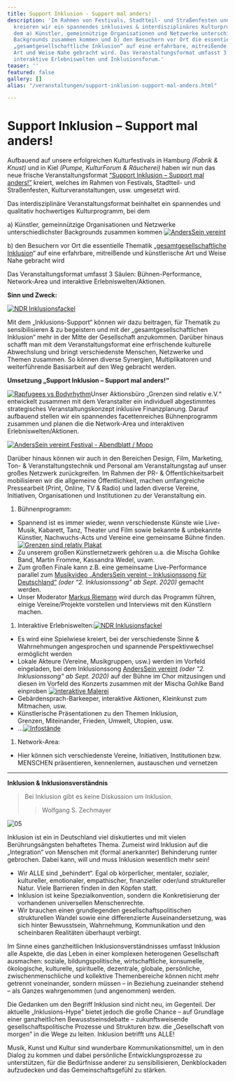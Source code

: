```yaml
---
title: Support Inklusion - Support mal anders!
description: 'Im Rahmen von Festivals, Stadtteil- und Straßenfesten und größeren Konzerten/Tourneen
  kreieren wir ein spannendes inklusives & interdisziplinäres Kulturprogramm, bei
  dem a) Künstler, gemeinnützige Organisationen und Netzwerke unterschiedlichster
  Backgrounds zusammen kommen und b) den Besuchern vor Ort die essentielle Thematik
  „gesamtgesellschaftliche Inklusion“ auf eine erfahrbare, mitreißende und künstlerische
  Art und Weise Nahe gebracht wird. Das Veranstaltungsformat umfasst 3 Säulen: Bühnen-Performance,
  interaktive Erlebniswelten und Inklusionsforum.'
teaser: ''
featured: false
gallery: []
alias: "/veranstaltungen/support-inklusion-support-mal-anders.html"

---
```

# Support Inklusion – Support mal anders!

Aufbauend auf unsere erfolgreichen Kulturfestivals in Hamburg _(Fabrik & Knust)_ und in Kiel _(Pumpe, KulturForum & Räucherei)_ haben wir nun das neue frische Veranstaltungsformat [“Support Inklusion – Support mal anders!”](/veranstaltungen/support-inklusion-support-mal-anders.html) kreiert, welches im Rahmen von Festivals, Stadtteil- und Straßenfesten, Kulturveranstaltungen, usw. umgesetzt wird.

Das interdisziplinäre Veranstaltungsformat beinhaltet ein spannendes und qualitativ hochwertiges Kulturprogramm, bei dem

a) Künstler, gemeinnützige Organisationen und  Netzwerke unterschiedlichster Backgrounds zusammen kommen [![AndersSein vereint](/media/2014/07/ASV-Festival-_-AndersSein-vereint-_-Foto-by-Marie-Tabuena.jpg)](/media/2014/07/ASV-Festival-_-AndersSein-vereint-_-Foto-by-Marie-Tabuena.jpg)

b) den Besuchern vor Ort die essentielle Thematik „[gesamtgesellschaftliche Inklusion](/ueber-uns/herleitung.html)“ auf eine erfahrbare, mitreißende und künstlerische Art und Weise Nahe gebracht wird

Das Veranstaltungsformat umfasst 3 Säulen: Bühnen-Performance, Network-Area und interaktive Erlebniswelten/Aktionen.

**Sinn und Zweck:**

[![NDR Inklusionsfackel](/media/2015/07/NDR-Inklusionsfackel3.jpg)](/media/2015/07/NDR-Inklusionsfackel3.jpg)

Mit dem „Inklusions-Support“ können wir dazu beitragen, für Thematik zu sensibilisieren & zu begeistern und mit der „gesamtgesellschaftlichen Inklusion“ mehr in der Mitte der Gesellschaft anzukommen. Darüber hinaus schafft man mit dem Veranstaltungsformat eine erfrischende kulturelle Abwechslung und bringt verschiedenste Menschen, Netzwerke und Themen zusammen. So können diverse Synergien, Multiplikatoren und weiterführende Basisarbeit auf den Weg gebracht werden.

**Umsetzung „Support Inklusion – Support mal anders!“**

[![Rapfugees vs Bodyrhythm](/media/2018/11/Rapfugees-vs-Bodyrhythm_bq0-u3CA.jpeg)](/media/2018/11/Rapfugees-vs-Bodyrhythm_bq0-u3CA.jpeg)Unser Aktionsbüro „Grenzen sind relativ e.V.“ entwickelt zusammen mit dem Veranstalter ein individuell abgestimmtes strategisches Veranstaltungskonzept inklusive Finanzplanung. Darauf aufbauend stellen wir ein spannendes facettenreiches Bühnenprogramm zusammen und planen die die Network-Area und interaktiven Erlebniswelten/Aktionen. 

[![AndersSein vereint Festival - Abendblatt / Mopo](/media/2014/07/2.-ASV-Festival-Abendblatt-Mopo-Oxmox.jpg)](/media/2014/07/2.-ASV-Festival-Abendblatt-Mopo-Oxmox.jpg)

Darüber hinaus können wir auch in den Bereichen Design, Film, Marketing, Ton- & Veranstaltungstechnik und Personal am Veranstaltungstag auf unser großes Netzwerk zurückgreifen. Im Rahmen der PR- & Öffentlichkeitsarbeit mobilisieren wir die allgemeine Öffentlichkeit, machen umfangreiche Pressearbeit (Print, Online, TV & Radio) und laden diverse Vereine, Initiativen, Organisationen und Institutionen zu der Veranstaltung ein.

1. Bühnenprogramm:

* Spannend ist es immer wieder, wenn verschiedenste Künste wie Live-Musik, Kabarett, Tanz, Theater und Film sowie bekannte & unbekannte Künstler, Nachwuchs-Acts und Vereine eine gemeinsame Bühne finden. [![Grenzen sind relativ Plakat](/media/2018/08/GSR_Plakat_Online_Final.jpg)](/media/2018/08/GSR_Plakat_Online_Final.jpg)
* Zu unserem großen Künstlernetzwerk gehören u.a. die Mischa Gohlke Band, Martin Fromme, Kassandra Wedel, uvam.
* Zum großen Finale kann z.B. eine gemeinsame Live-Performance parallel zum [Musikvideo „AndersSein vereint – Inklusionssong für Deutschland“](https://youtu.be/KPi9ZNp-YJQ) _(oder “2. Inklusionssong” ab Sept. 2020)_ gemacht werden.
* Unser Moderator [Markus Riemann](https://kulturbedarf.de/) wird durch das Programm führen, einige Vereine/Projekte vorstellen und Interviews mit den Künstlern machen.

1. Interaktive Erlebniswelten:[![NDR Inklusionsfackel](/media/2015/07/NDR-Inklusionsfackel.jpg)](/media/2015/07/NDR-Inklusionsfackel.jpg)

* Es wird eine Spielwiese kreiert, bei der verschiedenste Sinne & Wahrnehmungen angesprochen und spannende Perspektivwechsel ermöglicht werden
* Lokale Akteure (Vereine, Musikgruppen, usw.) werden im Vorfeld eingeladen, bei dem Inklusionssong [AndersSein vereint](/anderssein-vereint-2/inklusionssong-fuer-deutschland.html) _(oder_ _“2. Inklusionssong” ab Sept. 2020)_ auf der Bühne im Chor mitzusingen und diesen im Vorfeld des Konzerts zusammen mit der Mischa Gohlke Band einproben [![interaktive Malerei](/media/2018/11/interaktive-Malerei-2_zgJS-BZA.jpeg)](/media/2018/11/interaktive-Malerei-2_zgJS-BZA.jpeg)
* Gebärdensprach-Barkeeper, interaktive Aktionen, Kleinkunst zum Mitmachen, usw.
* Künstlerische Präsentationen zu den Themen Inklusion,  
  Grenzen, Miteinander, Frieden, Umwelt, Utopien, usw.
* …[![Infostände](/media/2018/11/Infostände_MldWFD3g.jpeg)](/media/2018/11/Infostände_MldWFD3g.jpeg)

1. Network-Area:

* Hier können sich verschiedenste Vereine, Initiativen, Institutionen bzw. MENSCHEN präsentieren, kennenlernen, austauschen und vernetzen

***

**Inklusion & Inklusionsverständnis**

> Bei Inklusion gibt es keine Diskussion um Inklusion.
>> Wolfgang S. Zechmayer

![05](/media/2015/07/05_buehne_DSCF9530.jpg)

Inklusion ist ein in Deutschland viel diskutiertes und mit vielen Berührungsängsten behaftetes Thema. Zumeist wird Inklusion auf die „Integration“ von Menschen mit (formal anerkannter) Behinderung runter gebrochen. Dabei kann, will und muss Inklusion wesentlich mehr sein!

* Wir ALLE sind „behindert“. Egal ob körperlicher, mentaler, sozialer, kultureller, emotionaler, empathischer, finanzieller oder/und struktureller Natur. Viele Barrieren finden in den Köpfen statt.
* Inklusion ist keine Spezialkonvention, sondern die Konkretisierung der vorhandenen universellen Menschenrechte.
* Wir brauchen einen grundlegenden gesellschaftspolitischen strukturellen Wandel sowie eine differenzierte Auseinandersetzung, was sich hinter Bewusstsein, Wahrnehmung, Kommunikation und den scheinbaren Realitäten überhaupt verbirgt.

Im Sinne eines ganzheitlichen Inklusionsverständnisses umfasst Inklusion alle Aspekte, die das Leben in einer komplexen heterogenen Gesellschaft ausmachen: soziale, bildungspolitische, wirtschaftliche, konsumelle, ökologische, kulturelle, spirituelle, dezentrale, globale, persönliche, zwischenmenschliche und kollektive Themenbereiche können nicht mehr getrennt voneinander, sondern müssen – in Beziehung zueinander stehend – als Ganzes wahrgenommen (und angenommen) werden.

Die Gedanken um den Begriff Inklusion sind nicht neu, im Gegenteil. Der aktuelle „Inklusions-Hype” bietet jedoch die große Chance – auf Grundlage einer ganzheitlichen Bewusstseinsdebatte – zukunftsweisende gesellschaftspolitische Prozesse und Strukturen bzw. die „Gesellschaft von morgen” in die Wege zu leiten. Inklusion betrifft uns ALLE!

Musik, Kunst und Kultur sind wunderbare Kommunikationsmittel, um in den Dialog zu kommen und dabei persönliche Entwicklungsprozesse zu unterstützen, für die Bedürfnisse anderer zu sensibilisieren, Denkblockaden aufzudecken und das Gemeinschaftsgefühl zu stärken.
